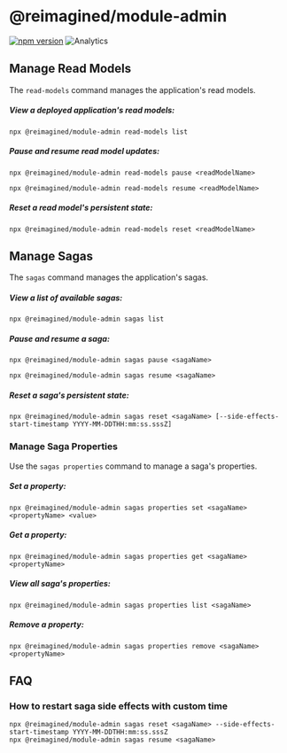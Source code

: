 # **@reimagined/module-admin**
[![npm version](https://badge.fury.io/js/@reimagined/module-admin.svg)](https://badge.fury.io/js/@reimagined/module-admin)
![Analytics](https://ga-beacon.appspot.com/UA-118635726-1/packages-@reimagined/module-admin-readme?pixel)

## Manage Read Models

The `read-models` command manages the application's read models.

##### View a deployed application's read models:

```
npx @reimagined/module-admin read-models list 
```

##### Pause and resume read model updates:

```
npx @reimagined/module-admin read-models pause <readModelName>
```

```
npx @reimagined/module-admin read-models resume <readModelName>
```

##### Reset a read model's persistent state:

```
npx @reimagined/module-admin read-models reset <readModelName>
```

## Manage Sagas

The `sagas` command manages the application's sagas.

##### View a list of available sagas:

```
npx @reimagined/module-admin sagas list 
```

##### Pause and resume a saga:

```
npx @reimagined/module-admin sagas pause <sagaName>
```

```
npx @reimagined/module-admin sagas resume <sagaName>
```

##### Reset a saga's persistent state:

```
npx @reimagined/module-admin sagas reset <sagaName> [--side-effects-start-timestamp YYYY-MM-DDTHH:mm:ss.sssZ]
```

### Manage Saga Properties

Use the `sagas properties` command to manage a saga's properties.

##### Set a property:

```
npx @reimagined/module-admin sagas properties set <sagaName> <propertyName> <value>
```

##### Get a property:

```
npx @reimagined/module-admin sagas properties get <sagaName> <propertyName>
```

##### View all saga's properties:

```
npx @reimagined/module-admin sagas properties list <sagaName>
```

##### Remove a property:

```
npx @reimagined/module-admin sagas properties remove <sagaName> <propertyName>
```

## FAQ

### How to restart saga side effects with custom time

```
npx @reimagined/module-admin sagas reset <sagaName> --side-effects-start-timestamp YYYY-MM-DDTHH:mm:ss.sssZ
npx @reimagined/module-admin sagas resume <sagaName>
```
